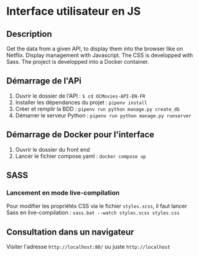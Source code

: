 
# Interface utilisateur en JS 

## Description 

Get the data from a given API, to display them into the browser like on Netflix. 
Display management with Javascript. The CSS is developped with Sass. 
The project is developped into a Docker container. 

## Démarrage de l'APi 

1. Ouvrir le dossier de l'API : `$ cd OCMovies-API-EN-FR` 
2. Installer les dépendances du projet : `pipenv install` 
3. Créer et remplir la BDD : `pipenv run python manage.py create_db` 
4. Démarrer le serveur Python : `pipenv run python manage.py runserver` 


## Démarrage de Docker pour l'interface 

1. Ouvrir le dossier du front end 
2. Lancer le fichier compose.yaml : `docker compose up` 


## SASS 

### Lancement en mode live-compilation 

Pour modifier les propriétés CSS via le fichier `styles.scss`, il faut lancer Sass en live-compilation : `sass.bat --watch styles.scss styles.css` 


## Consultation dans un navigateur 

Visiter l'adresse `http://localhost:80/` ou juste `http://localhost` 

